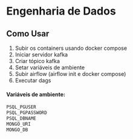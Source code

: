 # Engenharia de Dados

## Como Usar
1. Subir os containers usando docker compose
2. Iniciar servidor kafka
3. Criar tópico kafka
4. Setar variáveis de ambiente
5. Subir airflow (airflow init e docker compose)
6. Executar dags

#### Variáveis de ambiente: 
```sh
PSQL_PGUSER
PSQL_PGPASSWORD
PSQL_DBNAME
MONGO_URI
MONGO_DB

```
